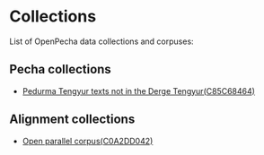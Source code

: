 
# Collections

List of OpenPecha data collections and corpuses:

## Pecha collections

- [Pedurma Tengyur texts not in the Derge Tengyur(C85C68464)](https://github.com/OpenPecha-Data/C85C68464)

## Alignment collections

- [Open parallel corpus(C0A2DD042)](https://github.com/OpenPecha-Data/C0A2DD042)

